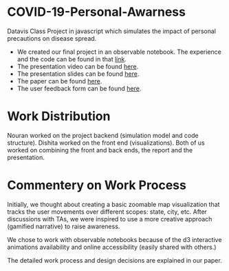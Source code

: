 # COVID-19-Personal-Awarness
Datavis Class Project in javascript which simulates the impact of personal precautions on disease spread.


* We created our final project in an observable notebook. The experience and the code can be found in that [link](https://observablehq.com/@nouran-soliman/covid-19-personal-awareness-datavis-game/5).
* The presentation video can be found [here](https://www.dropbox.com/s/vudc23l4v1dvixc/COVID-19%20Personal%20Awareness-Final%20Presentation%20Video.mp4?dl=0).
* The presentation slides can be found [here](https://www.dropbox.com/s/b7cb0br4bft71re/COVID-19%20Personal%20Awareness-Final%20Presentation.pdf?dl=0).
* The paper can be found [here](https://www.dropbox.com/s/5bpy8ebn2t1glqx/6_894_DataVis_Project___COVID_19_Personal_Awareness_Game.pdf?dl=0).
* The user feedback form can be found [here](https://docs.google.com/forms/d/e/1FAIpQLSdzRDp4JskmisixZQzKb8lnPEQoWCpVINcEZEGzkYq-E8F8AQ/viewform).

# Work Distribution
Nouran worked on the project backend (simulation model and code structure). Dishita worked on the front end (visualizations). Both of us worked on combining the front and back ends, the report and the presentation. 

# Commentery on Work Process
Initially, we thought about creating a basic zoomable map visualization that tracks the user movements over different scopes: state, city, etc. After discussions with TAs, we were inspired to use a more creative approach (gamified narrative) to raise awareness.

We chose to work with observable notebooks because of the d3 interactive animations availability and online accessibility (easily shared with others.) 

The detailed work process and design decisions are explained in our paper.
